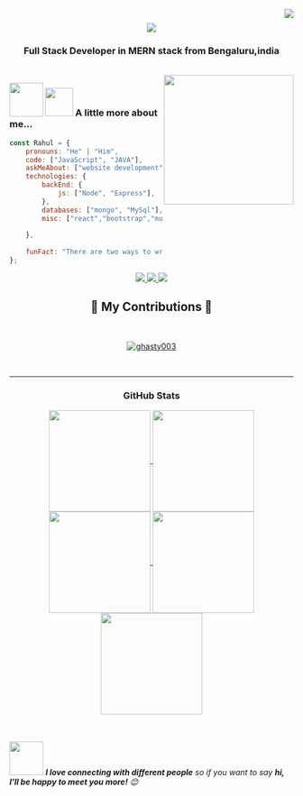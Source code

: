 <img align="right" src="https://visitor-badge.laobi.icu/badge?page_id=TechGeekRahul
.TechGeekRahul
" />


<h1 align="center">
    <img src="https://readme-typing-svg.herokuapp.com/?font=Righteous&size=35&center=true&vCenter=true&width=500&height=70&duration=4000&lines=Hi+There!+👋;+I'm+Rahul+Kumar+Singh;" />
</h1>

<h3 align="center">Full Stack Developer in MERN stack from Bengaluru,india</h3>

<br/>

<img align='right' src="https://media.giphy.com/media/M9gbBd9nbDrOTu1Mqx/giphy.gif" width="230">

</a><img align='left' src="https://media.giphy.com/media/WUlplcMpOCEmTGBtBW/giphy.gif" width="60"> 
</em></p>





### <img src="https://media.giphy.com/media/VgCDAzcKvsR6OM0uWg/giphy.gif" width="50"> A little more about me...  

```javascript
const Rahul = {
    pronouns: "He" | "Him",
    code: ["JavaScript", "JAVA"],
    askMeAbout: ["website development", "DSA"],
    technologies: {
        backEnd: {
            js: ["Node", "Express"],
        },
        databases: ["mongo", "MySql"],
        misc: ["react","bootstrap","mui","html","css","tailwind","git","redux","postman","nextjs","typescript"]
      
    },
 
    funFact: "There are two ways to write error-free programs; only the third one works"
};
```

 
<div align="center"> 
  <a href="mailto:singhrahulkumar820@gmail.com">
    <img src="https://img.shields.io/badge/Gmail-333333?style=for-the-badge&logo=gmail&logoColor=red" />
  </a>
  <a href="https://linkedin.com/in/rahul-kumar-singh31" target="_blank">
    <img src="https://img.shields.io/badge/LinkedIn-0077B5?style=for-the-badge&logo=linkedin&logoColor=white" target="_blank" />
  </a>
  <a href="" target="_blank">
     <img src="https://img.shields.io/badge/Portfolio-FF5722?style=for-the-badge&logo=todoist&logoColor=white" target="_blank" /> <!-- sqlite, safari, google-chrome are other good icon options -->
  </a>
</div>



<div align="center">
  <h2>🐍 My Contributions 🐍</h2>
    <br>
    <p align="center"> <a href="https://github.com/ryo-ma/github-profile-trophy"><img src="https://github-profile-trophy.vercel.app/?username=TechGeekRahul" alt="ghasty003" /></a> </p>
  <br>



</div>

<hr/>

<h3 align="center">GitHub Stats</h3>
<div align="center">
  <a href="https://github.com/TechGeekRahul
">
    <img align="center" src="http://github-profile-summary-cards.vercel.app/api/cards/stats?username=TechGeekRahul&theme=dracula" height="180em" />
    <img align="center" src="http://github-profile-summary-cards.vercel.app/api/cards/most-commit-language?username=TechGeekRahul&theme=dracula" height="180em" />
    <img align="center" src="http://github-profile-summary-cards.vercel.app/api/cards/repos-per-language?username=TechGeekRahul&theme=dracula" height="180em" />
    <img align="center" src="http://github-profile-summary-cards.vercel.app/api/cards/productive-time?username=TechGeekRahul&theme=dracula" height="180em" />
    <img align="center" src="http://github-profile-summary-cards.vercel.app/api/cards/profile-details?username=TechGeekRahul&theme=dracula" height="180em" />
  </a>
</div>

<br/>

<br/>










<img src="https://media.giphy.com/media/LnQjpWaON8nhr21vNW/giphy.gif" width="60"> <em><b>I love connecting with different people</b> so if you want to say <b>hi, I'll be happy to meet you more!</b> 😊</em>
